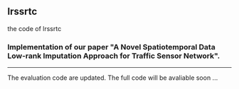 ## lrssrtc


the code of lrssrtc  

### Implementation of our paper "A Novel Spatiotemporal Data Low-rank Imputation Approach for Traffic Sensor Network".  

-------------

The evaluation code are updated. The full code will be avaliable soon ...
